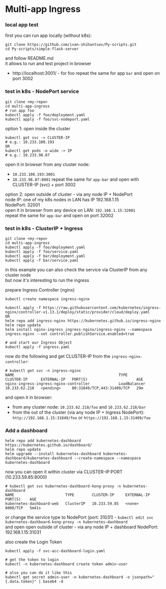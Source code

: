 # Multi-app Ingress


### local app test

first you can run app locally (without k8s):<br>
```
git clone https://github.com/ivan-shihantsov/Py-scripts.git
cd Py-scripts/simple-flask-server
```

and follow README.md <br>
it allows to run and test project in browser<br>
* http://localhost:3001/ - for foo
repeat the same for app `bar` and open on port 3002 <br>


### test in k8s - NodePort service

```
git clone <my-repo>
cd multi-app-ingress
# run app foo
kubectl apply -f foo/deployment.yaml
kubectl apply -f foo/svc-nodeport.yaml
```

option 1: open inside the cluster<br>
```
kubectl get svc -> CLUSTER-IP
# e.g.: 10.233.108.193
OR
kubectl get pods -o wide -> IP
# e.g.: 10.233.98.87
```
open it in browser from any cluster node:<br>
* `10.233.108.193:3001`
* `10.233.98.87:8001`
repeat the same for `app-bar` and open with CLUSTER-IP (svc) + port 3002<br>

option 2: open outside of cluster - via any node IP + NodePort <br>
node IP: one of my k8s nodes in LAN has IP 192.168.1.15 <br>
NodePort: 32001 <br>
open it in browser from any device on LAN: `192.168.1.15:32001` <br>
repeat the same for `app-bar` and open on port 32002<br>


### test in k8s - ClusterIP + Ingress

```
git clone <my-repo>
cd multi-app-ingress
kubectl apply -f foo/deployment.yaml
kubectl apply -f foo/service.yaml
kubectl apply -f bar/deployment.yaml
kubectl apply -f bar/service.yaml
```

in this example you can also check the service via ClusterIP from any cluster node <br>
but now it's interesting to run the ingress<br>

prepare Ingress Controller (nginx)<br>
```
kubectl create namespace ingress-nginx

kubectl apply -f https://raw.githubusercontent.com/kubernetes/ingress-nginx/controller-v1.13.1/deploy/static/provider/cloud/deploy.yaml
OR
helm repo add ingress-nginx https://kubernetes.github.io/ingress-nginx
helm repo update
helm install nginx-ingress ingress-nginx/ingress-nginx --namespace ingress-nginx --set controller.publishService.enabled=true

# and start our Ingress Object
kubectl apply -f ingress.yaml
```

now do the following and get CLUSTER-IP from the `ingress-nginx-controller`:<br>
```
# kubectl get svc -n ingress-nginx
NAME                                               TYPE           CLUSTER-IP      EXTERNAL-IP   PORT(S)                      AGE
nginx-ingress-ingress-nginx-controller             LoadBalancer   10.233.62.218   <pending>     80:31849/TCP,443:31409/TCP   29m
```

and open it in browser:<br>
* from any cluster node: `10.233.62.218/foo` and `10.233.62.218/bar` <br>
* from the out of the cluster (via any node IP + Ingress NodePort): `http://192.168.1.15:31849/foo` or `https://192.168.1.15:31409/foo` <br>


### Add a dashboard

```
helm repo add kubernetes-dashboard https://kubernetes.github.io/dashboard/
helm repo update
helm upgrade --install kubernetes-dashboard kubernetes-dashboard/kubernetes-dashboard --create-namespace --namespace kubernetes-dashboard
```

now you can open it within cluster via CLUSTER-IP:PORT (10.233.59.85:8000)
```
# kubectl get svc kubernetes-dashboard-kong-proxy -n kubernetes-dashboard
NAME                       TYPE        CLUSTER-IP     EXTERNAL-IP   PORT(S)    AGE
kubernetes-dashboard-web   ClusterIP   10.233.59.85   <none>        8000/TCP   5m41s
```

or change the service type to NodePort (port: 31031) - `kubectl edit svc kubernetes-dashboard-kong-proxy -n kubernetes-dashboard` <br>
and open open outside of cluster - via any node IP + dashboard NodePort: 192.168.1.15:31031 <br>

also create the Login Token
```
kubectl apply -f svc-acc-dashboard-login.yaml

# get the token to login
kubectl -n kubernetes-dashboard create token admin-user

# also you can do it like this
kubectl get secret admin-user -n kubernetes-dashboard -o jsonpath="{.data.token}" | base64 -d
```

